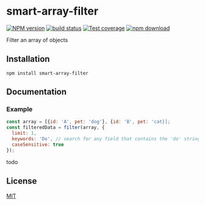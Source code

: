 # smart-array-filter

  [![NPM version][npm-image]][npm-url]
  [![build status][travis-image]][travis-url]
  [![Test coverage][coveralls-image]][coveralls-url]
  [![npm download][download-image]][download-url]

Filter an array of objects

## Installation

`npm install smart-array-filter`

## Documentation

### Example

```js
const array = [{id: 'A', pet: 'dog'}, {id: 'B', pet: 'cat}];
const filteredData = filter(array, {
  limit: 1,
  keywords: 'Do', // search for any field that contains the 'do' string
  caseSensitive: true
});
```

todo

## License

  [MIT](./LICENSE)

[npm-image]: https://img.shields.io/npm/v/smart-array-filter.svg?style=flat-square
[npm-url]: https://www.npmjs.com/package/smart-array-filter
[travis-image]: https://img.shields.io/travis/cheminfo-js/smart-array-filter/master.svg?style=flat-square
[travis-url]: https://travis-ci.org/cheminfo-js/smart-array-filter
[coveralls-image]: https://img.shields.io/coveralls/cheminfo-js/smart-array-filter.svg?style=flat-square
[coveralls-url]: https://coveralls.io/github/cheminfo-js/smart-array-filter
[download-image]: https://img.shields.io/npm/dm/smart-array-filter.svg?style=flat-square
[download-url]: https://www.npmjs.com/package/smart-array-filter
